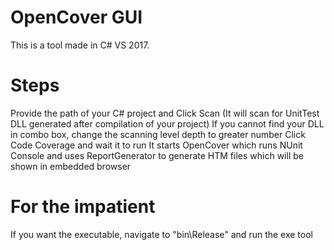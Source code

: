 # OpenCover GUI
This is a tool made in C# VS 2017. 

# Steps
Provide the path of your C# project and Click Scan (It will scan for UnitTest DLL generated after compilation of your project)
If you cannot find your DLL in combo box, change the scanning level depth to greater number
Click Code Coverage and wait it to run
It starts OpenCover which runs NUnit Console and uses ReportGenerator to generate HTM files which will be shown in embedded browser

# For the impatient
If you want the executable, navigate to "bin\Release" and run the exe tool
